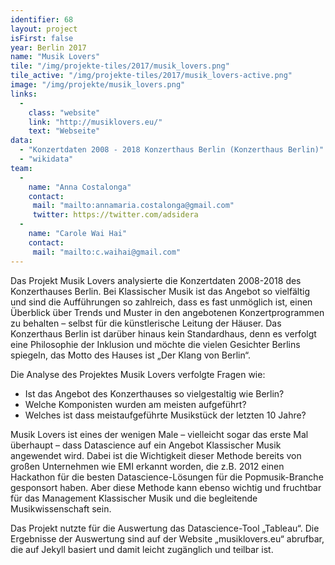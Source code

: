 ```yaml
---
identifier: 68
layout: project
isFirst: false
year: Berlin 2017
name: "Musik Lovers"
tile: "/img/projekte-tiles/2017/musik_lovers.png"
tile_active: "/img/projekte-tiles/2017/musik_lovers-active.png"
image: "/img/projekte/musik_lovers.png"
links:
  -
    class: "website"
    link: "http://musiklovers.eu/"
    text: "Webseite"
data:
  - "Konzertdaten 2008 - 2018 Konzerthaus Berlin (Konzerthaus Berlin)"
  - "wikidata"
team:
  -
    name: "Anna Costalonga"
    contact:
     mail: "mailto:annamaria.costalonga@gmail.com"
     twitter: https://twitter.com/adsidera
  -
    name: "Carole Wai Hai"
    contact:
     mail: "mailto:c.waihai@gmail.com"
---
```


Das Projekt Musik Lovers analysierte die Konzertdaten 2008-2018 des Konzerthauses Berlin. Bei Klassischer Musik ist das Angebot so vielfältig und sind die Aufführungen so zahlreich, dass es fast unmöglich ist, einen Überblick über Trends und Muster in den angebotenen Konzertprogrammen  zu behalten – selbst für die künstlerische Leitung der Häuser. Das Konzerthaus Berlin ist darüber hinaus kein Standardhaus, denn es verfolgt eine Philosophie der Inklusion und möchte die vielen Gesichter Berlins spiegeln, das Motto des Hauses ist „Der Klang von Berlin“. 

Die Analyse des Projektes Musik Lovers verfolgte Fragen wie: 

+ Ist das Angebot des Konzerthauses so vielgestaltig wie Berlin? 
+ Welche Komponisten wurden am meisten aufgeführt? 
+ Welches ist dass meistaufgeführte Musikstück der letzten 10 Jahre? 

Musik Lovers ist eines der wenigen Male – vielleicht sogar das erste Mal überhaupt – dass Datascience auf ein Angebot Klassischer Musik angewendet wird. Dabei ist die Wichtigkeit dieser Methode bereits von großen Unternehmen wie EMI erkannt worden, die z.B. 2012 einen Hackathon für die besten Datascience-Lösungen für die Popmusik-Branche gesponsort haben. Aber diese Methode kann ebenso wichtig und fruchtbar für das Management Klassischer Musik und die begleitende Musikwissenschaft sein. 

Das Projekt nutzte für die Auswertung das Datascience-Tool „Tableau“. Die Ergebnisse der Auswertung sind auf der Website „musiklovers.eu“ abrufbar, die auf Jekyll basiert und damit leicht zugänglich und teilbar ist. 
